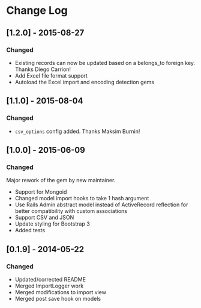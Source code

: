# Change Log

## [1.2.0] - 2015-08-27
### Changed
- Existing records can now be updated based on a belongs_to foreign key. Thanks Diego Carrion!
- Add Excel file format support
- Autoload the Excel import and encoding detection gems

## [1.1.0] - 2015-08-04
### Changed
- `csv_options` config added. Thanks Maksim Burnin!

## [1.0.0] - 2015-06-09
### Changed

Major rework of the gem by new maintainer.

- Support for Mongoid
- Changed model import hooks to take 1 hash argument
- Use Rails Admin abstract model instead of ActiveRecord reflection for better compatibility with custom associations
- Support CSV and JSON
- Update styling for Bootstrap 3
- Added tests


## [0.1.9] - 2014-05-22
### Changed

- Updated/corrected README
- Merged ImportLogger work
- Merged modifications to import view
- Merged post save hook on models
